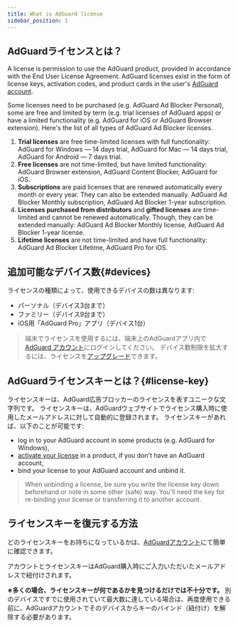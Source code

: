 ```yaml
---
title: What is AdGuard license
sidebar_position: 1
---
```


## AdGuardライセンスとは？

A license is permission to use the AdGuard product, provided in accordance with the End User License Agreement. AdGuard licenses exist in the form of license keys, activation codes, and product cards in the user's [AdGuard account](/general/account/register.md).

Some licenses need to be purchased (e.g. AdGuard Ad Blocker Personal), some are free and limited by term (e.g. trial licenses of AdGuard apps) or have a limited functionality (e.g. AdGuard for iOS or AdGuard Browser extension). Here's the list of all types of AdGuard Ad Blocker licenses.

1. **Trial licenses** are free time-limited licenses with full functionality: AdGuard for Windows — 14 days trial, AdGuard for Mac — 14 days trial, AdGuard for Android — 7 days trial.
2. **Free licenses** are not time-limited, but have limited functionality: AdGuard Browser extension, AdGuard Content Blocker, AdGuard for iOS.
3. **Subscriptions** are paid licenses that are renewed automatically every month or every year. They can also be extended manually. AdGuard Ad Blocker Monthly subscription, AdGuard Ad Blocker 1-year subscription.
4. **Licenses purchased from distributors** and **gifted licenses** are time-limited and cannot be renewed automatically. Though, they can be extended manually: AdGuard Ad Blocker Monthly license, AdGuard Ad Blocker 1-year license.
5. **Lifetime licenses** are not time-limited and have full functionality: AdGuard Ad Blocker Lifetime, AdGuard Pro for iOS.

## 追加可能なデバイス数{#devices}

ライセンスの種類によって、使用できるデバイスの数は異なります:
* パーソナル（デバイス3台まで）
* ファミリー（デバイス9台まで）
* iOS用「AdGuard Pro」アプリ（デバイス1台）

> 端末でライセンスを使用するには、端末上のAdGuardアプリ内で[AdGuard アカウント](/general/account/features.md)にログインしてください。 デバイス数制限を拡大するには、ライセンスを[アップグレード](activation.md#how-to-upgrade-a-license)できます。

## AdGuardライセンスキーとは？{#license-key}

ライセンスキーは、AdGuard広告ブロッカーのライセンスを表すユニークな文字列です。 ライセンスキーは、AdGuardウェブサイトでライセンス購入時に使用したメールアドレスに対して自動的に登録されます。 ライセンスキーがあれば、以下のことが可能です:
* log in to your AdGuard account in some products (e.g. AdGuard for Windows),
* [activate your license](activation.md) in a product, if you don't have an AdGuard account,
* bind your license to your AdGuard account and unbind it.

> When unbinding a license, be sure you write the license key down beforehand or note in some other (safe) way. You'll need the key for re-binding your license or transferring it to another account.

## ライセンスキーを復元する方法

どのライセンスキーをお持ちになっているかは、[AdGuardアカウント](/general/account/register.md)にて簡単に確認できます。

アカウントとライセンスキーはAdGuard購入時にご入力いただいたメールアドレスで紐付けされます。

**※多くの場合、ライセンスキーが何であるかを見つけるだけでは不十分です。** 別のデバイスですでに使用されていて最大数に達している場合は、再度使用できる前に、AdGuardアカウントでそのデバイスからキーのバインド（紐付け）を解除する必要があります。